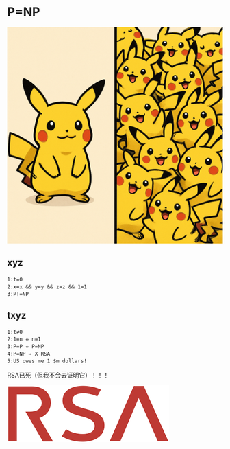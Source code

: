 # P=NP

![image](P=NP.png)

## xyz

```txt
1:t=0
2:x=x && y=y && z=z && 1=1
3:P!=NP
```

## txyz

```txt
1:t≠0
2:1=n ⇔ n=1
3:P=P ⇔ P=NP
4:P=NP ⇒ X RSA
5:US owes me 1 $m dollars!
```

RSA已死（但我不会去证明它）！！！

![image](RSA.png)

